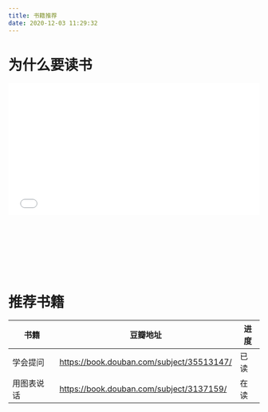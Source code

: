 ```yaml
---
title: 书籍推荐
date: 2020-12-03 11:29:32
---
```


# 为什么要读书

<div style="position: relative; width: 100%; height: 0; padding-bottom: 75%;">
<iframe src="//player.bilibili.com/player.html?aid=497651138&bvid=BV1BK411L7DJ&cid=177974677&page=1" scrolling="no" border="0" frameborder="no" framespacing="0" allowfullscreen="true" style="position: absolute; width: 100%; height: 70%; Left: 0; top: 0;"></iframe></div>

# 推荐书籍

| 书籍       | 豆瓣地址                                  | 进度 |
| ---------- | ----------------------------------------- | ---- |
| 学会提问   | https://book.douban.com/subject/35513147/ | 已读 |
| 用图表说话 | https://book.douban.com/subject/3137159/  | 在读 |